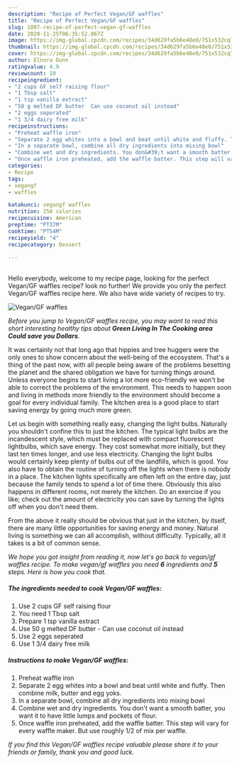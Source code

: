 ```yaml
---
description: "Recipe of Perfect Vegan/GF waffles"
title: "Recipe of Perfect Vegan/GF waffles"
slug: 1897-recipe-of-perfect-vegan-gf-waffles
date: 2020-11-25T06:35:52.067Z
image: https://img-global.cpcdn.com/recipes/34d629fa5b6e48e0/751x532cq70/vegangf-waffles-recipe-main-photo.jpg
thumbnail: https://img-global.cpcdn.com/recipes/34d629fa5b6e48e0/751x532cq70/vegangf-waffles-recipe-main-photo.jpg
cover: https://img-global.cpcdn.com/recipes/34d629fa5b6e48e0/751x532cq70/vegangf-waffles-recipe-main-photo.jpg
author: Elnora Dunn
ratingvalue: 4.9
reviewcount: 10
recipeingredient:
- "2 cups GF self raising flour"
- "1 Tbsp salt"
- "1 tsp vanilla extract"
- "50 g melted DF butter  Can use coconut oil instead"
- "2 eggs seperated"
- "1 3/4 dairy free milk"
recipeinstructions:
- "Preheat waffle iron"
- "Separate 2 egg whites into a bowl and beat until white and fluffy. Then combine milk, butter and egg yoks."
- "In a separate bowl, combine all dry ingredients into mixing bowl"
- "Combine wet and dry ingredients. You don&#39;t want a smooth batter, you want it to have little lumps and pockets of flour."
- "Once waffle iron preheated, add the waffle batter. This step will vary for every waffle maker. But use roughly 1/2 of mix per waffle."
categories:
- Recipe
tags:
- vegangf
- waffles

katakunci: vegangf waffles 
nutrition: 258 calories
recipecuisine: American
preptime: "PT37M"
cooktime: "PT54M"
recipeyield: "4"
recipecategory: Dessert

---
```

<br>
Hello everybody, welcome to my recipe page, looking for the perfect Vegan/GF waffles recipe? look no further! We provide you only the perfect Vegan/GF waffles recipe here. We also have wide variety of recipes to try.
<br>


![Vegan/GF waffles](https://img-global.cpcdn.com/recipes/34d629fa5b6e48e0/751x532cq70/vegangf-waffles-recipe-main-photo.jpg)

<i>Before you jump to Vegan/GF waffles recipe, you may want to read this short interesting healthy tips about 
<strong>Green Living In The Cooking area Could save you Dollars</strong>.</i>
</br>

It was certainly not that long ago that hippies and tree huggers were the only ones to show concern about the well-being of the ecosystem. That's a thing of the past now, with all people being aware of the problems besetting the planet and the shared obligation we have for turning things around. Unless everyone begins to start living a lot more eco-friendly we won't be able to correct the problems of the environment. This needs to happen soon and living in methods more friendly to the environment should become a goal for every individual family. The kitchen area is a good place to start saving energy by going much more green.

Let us begin with something really easy, changing the light bulbs. Naturally you shouldn't confine this to just the kitchen. The typical light bulbs are the incandescent style, which must be replaced with compact fluorescent lightbulbs, which save energy. They cost somewhat more initially, but they last ten times longer, and use less electricity. Changing the light bulbs would certainly keep plenty of bulbs out of the landfills, which is good. You also have to obtain the routine of turning off the lights when there is nobody in a place. The kitchen lights specifically are often left on the entire day, just because the family tends to spend a lot of time there. Obviously this also happens in different rooms, not merely the kitchen. Do an exercise if you like; check out the amount of electricity you can save by turning the lights off when you don't need them.

From the above it really should be obvious that just in the kitchen, by itself, there are many little opportunities for saving energy and money. Natural living is something we can all accomplish, without difficulty. Typically, all it takes is a bit of common sense.


<i>We hope you got insight from reading it, now let's go back to vegan/gf waffles recipe. To make vegan/gf waffles you need <strong>6</strong> ingredients and <strong>5</strong> steps. Here is how you cook that.
</i>

##### The ingredients needed to cook Vegan/GF waffles:

1. Use 2 cups GF self raising flour
1. You need 1 Tbsp salt
1. Prepare 1 tsp vanilla extract
1. Use 50 g melted DF butter - Can use coconut oil instead
1. Use 2 eggs seperated
1. Use 1 3/4 dairy free milk


##### Instructions to make Vegan/GF waffles:

1. Preheat waffle iron
1. Separate 2 egg whites into a bowl and beat until white and fluffy. Then combine milk, butter and egg yoks.
1. In a separate bowl, combine all dry ingredients into mixing bowl
1. Combine wet and dry ingredients. You don&#39;t want a smooth batter, you want it to have little lumps and pockets of flour.
1. Once waffle iron preheated, add the waffle batter. This step will vary for every waffle maker. But use roughly 1/2 of mix per waffle.


<i>If you find this Vegan/GF waffles recipe valuable please share it to your friends or family, thank you and good luck.</i>
